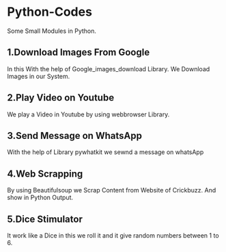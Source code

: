 # Python-Codes

Some Small Modules in Python.

## 1.Download Images From Google

In this With the help of Google_images_download Library. We Download Images in our System.

## 2.Play Video on Youtube

We play a Video in Youtube by using webbrowser Library.

## 3.Send Message on WhatsApp

With the help of Library pywhatkit we sewnd a message on whatsApp

## 4.Web Scrapping

By using Beautifulsoup we Scrap Content from Website of Crickbuzz. And show in Python Output.

## 5.Dice Stimulator

It work like a Dice in this we roll it and it give random numbers between 1 to 6.
